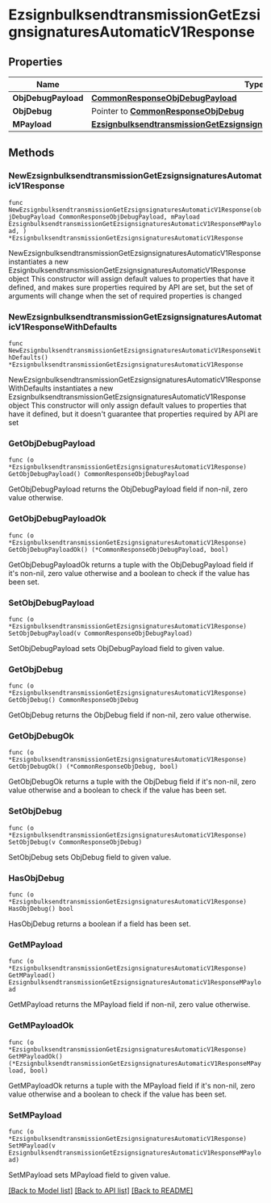 # EzsignbulksendtransmissionGetEzsignsignaturesAutomaticV1Response

## Properties

Name | Type | Description | Notes
------------ | ------------- | ------------- | -------------
**ObjDebugPayload** | [**CommonResponseObjDebugPayload**](CommonResponseObjDebugPayload.md) |  | 
**ObjDebug** | Pointer to [**CommonResponseObjDebug**](CommonResponseObjDebug.md) |  | [optional] 
**MPayload** | [**EzsignbulksendtransmissionGetEzsignsignaturesAutomaticV1ResponseMPayload**](EzsignbulksendtransmissionGetEzsignsignaturesAutomaticV1ResponseMPayload.md) |  | 

## Methods

### NewEzsignbulksendtransmissionGetEzsignsignaturesAutomaticV1Response

`func NewEzsignbulksendtransmissionGetEzsignsignaturesAutomaticV1Response(objDebugPayload CommonResponseObjDebugPayload, mPayload EzsignbulksendtransmissionGetEzsignsignaturesAutomaticV1ResponseMPayload, ) *EzsignbulksendtransmissionGetEzsignsignaturesAutomaticV1Response`

NewEzsignbulksendtransmissionGetEzsignsignaturesAutomaticV1Response instantiates a new EzsignbulksendtransmissionGetEzsignsignaturesAutomaticV1Response object
This constructor will assign default values to properties that have it defined,
and makes sure properties required by API are set, but the set of arguments
will change when the set of required properties is changed

### NewEzsignbulksendtransmissionGetEzsignsignaturesAutomaticV1ResponseWithDefaults

`func NewEzsignbulksendtransmissionGetEzsignsignaturesAutomaticV1ResponseWithDefaults() *EzsignbulksendtransmissionGetEzsignsignaturesAutomaticV1Response`

NewEzsignbulksendtransmissionGetEzsignsignaturesAutomaticV1ResponseWithDefaults instantiates a new EzsignbulksendtransmissionGetEzsignsignaturesAutomaticV1Response object
This constructor will only assign default values to properties that have it defined,
but it doesn't guarantee that properties required by API are set

### GetObjDebugPayload

`func (o *EzsignbulksendtransmissionGetEzsignsignaturesAutomaticV1Response) GetObjDebugPayload() CommonResponseObjDebugPayload`

GetObjDebugPayload returns the ObjDebugPayload field if non-nil, zero value otherwise.

### GetObjDebugPayloadOk

`func (o *EzsignbulksendtransmissionGetEzsignsignaturesAutomaticV1Response) GetObjDebugPayloadOk() (*CommonResponseObjDebugPayload, bool)`

GetObjDebugPayloadOk returns a tuple with the ObjDebugPayload field if it's non-nil, zero value otherwise
and a boolean to check if the value has been set.

### SetObjDebugPayload

`func (o *EzsignbulksendtransmissionGetEzsignsignaturesAutomaticV1Response) SetObjDebugPayload(v CommonResponseObjDebugPayload)`

SetObjDebugPayload sets ObjDebugPayload field to given value.


### GetObjDebug

`func (o *EzsignbulksendtransmissionGetEzsignsignaturesAutomaticV1Response) GetObjDebug() CommonResponseObjDebug`

GetObjDebug returns the ObjDebug field if non-nil, zero value otherwise.

### GetObjDebugOk

`func (o *EzsignbulksendtransmissionGetEzsignsignaturesAutomaticV1Response) GetObjDebugOk() (*CommonResponseObjDebug, bool)`

GetObjDebugOk returns a tuple with the ObjDebug field if it's non-nil, zero value otherwise
and a boolean to check if the value has been set.

### SetObjDebug

`func (o *EzsignbulksendtransmissionGetEzsignsignaturesAutomaticV1Response) SetObjDebug(v CommonResponseObjDebug)`

SetObjDebug sets ObjDebug field to given value.

### HasObjDebug

`func (o *EzsignbulksendtransmissionGetEzsignsignaturesAutomaticV1Response) HasObjDebug() bool`

HasObjDebug returns a boolean if a field has been set.

### GetMPayload

`func (o *EzsignbulksendtransmissionGetEzsignsignaturesAutomaticV1Response) GetMPayload() EzsignbulksendtransmissionGetEzsignsignaturesAutomaticV1ResponseMPayload`

GetMPayload returns the MPayload field if non-nil, zero value otherwise.

### GetMPayloadOk

`func (o *EzsignbulksendtransmissionGetEzsignsignaturesAutomaticV1Response) GetMPayloadOk() (*EzsignbulksendtransmissionGetEzsignsignaturesAutomaticV1ResponseMPayload, bool)`

GetMPayloadOk returns a tuple with the MPayload field if it's non-nil, zero value otherwise
and a boolean to check if the value has been set.

### SetMPayload

`func (o *EzsignbulksendtransmissionGetEzsignsignaturesAutomaticV1Response) SetMPayload(v EzsignbulksendtransmissionGetEzsignsignaturesAutomaticV1ResponseMPayload)`

SetMPayload sets MPayload field to given value.



[[Back to Model list]](../README.md#documentation-for-models) [[Back to API list]](../README.md#documentation-for-api-endpoints) [[Back to README]](../README.md)


